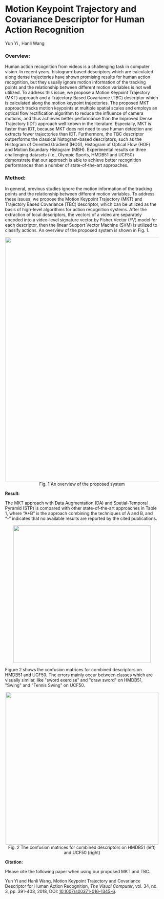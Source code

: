 # Motion Keypoint Trajectory and Covariance Descriptor for Human Action Recognition

Yun Yi , Hanli Wang 

### Overview:

Human action recognition from videos is a challenging task in computer vision. In recent years, histogram-based descriptors which are calculated along dense trajectories have shown promising results for human action recognition, but they usually ignore motion information of the tracking points and the relationship between different motion variables is not well utilized. To address this issue, we propose a Motion Keypoint Trajectory (MKT) approach and a Trajectory Based Covariance (TBC) descriptor which is calculated along the motion keypoint trajectories. The proposed MKT approach tracks motion keypoints at multiple spatial scales and employs an optical flow rectification algorithm to reduce the influence of camera motions, and thus achieves better performance than the Improved Dense Trajectory (IDT) approach well known in the literature. Especially, MKT is faster than IDT, because MKT does not need to use human detection and extracts fewer trajectories than IDT. Furthermore, the TBC descriptor outperforms the classical histogram-based descriptors, such as the Histogram of Oriented Gradient (HOG), Histogram of Optical Flow (HOF) and Motion Boundary Histogram (MBH). Experimental results on three challenging datasets (i.e., Olympic Sports, HMDB51 and UCF50) demonstrate that our approach is able to achieve better recognition performances than a number of state-of-the-art approaches.

### Method:

In general, previous studies ignore the motion information of the tracking points and the relationship between different motion variables. To address these issues, we propose the Motion Keypoint Trajectory (MKT) and Trajectory Based Covariance (TBC) descriptor, which can be utilized as the basis of high-level algorithms for action recognition systems. After the extraction of local descriptors, the vectors of a video are separately encoded into a video-level signature vector by Fisher Vector (FV) model for each descriptor, then the linear Support Vector Machine (SVM) is utilized to classify actions. An overview of the proposed system is shown in Fig. 1.

<p align="center">
<image src="source/Fig1.jpeg" width="800">
<br/><font>Fig. 1 An overview of the proposed system</font>
</p>

**Result:**

The MKT approach with Data Augmentation (DA) and Spatial-Temporal Pyramid (STP) is compared with other state-of-the-art approaches in Table 1, where “A+B” is the approach combining the techniques of A and B, and “-” indicates that no available results are reported by the cited publications.

<p align="center">
<image src="source/Fig2.jpeg" width="450">
</p>

Figure 2 shows the confusion matrices for combined descriptors on HMDB51 and UCF50. The errors mainly occur between classes which are visually similar, like "sword exercise" and "draw sword" on HMDB51, "Swing" and "Tennis Swing" on UCF50.

<p align="center">
<image src="source/Fig3.jpeg" width="500">
<br/><font>Fig. 2 The confusion matrices for combined descriptors on HMDB51 (left) and UCF50 (right)</font>
</p>

**Citation:**

Please cite the following paper when using our proposed MKT and TBC.

Yun Yi and Hanli Wang, Motion Keypoint Trajectory and Covariance Descriptor for Human Action Recognition, *The Visual Computer*, vol. 34, no. 3, pp. 391-403, 2018, DOI: [10.1007/s00371-016-1345-6](https://doi.org/10.1007/s00371-016-1345-6).

